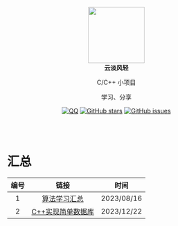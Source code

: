 <p align="center">
  <a href="https://mehoon.com">
    <img src="https://blog.mehoon.com/wp-content/uploads/2021/06/cropped-avatar.jpg" width="130" />
  </a>
  <br />
  <b>云淡风轻</b>
  <p align="center">C/C++ 小项目</p>
  <p align="center">学习、分享</p>
  
  <p align="center">
  <a href="https://github.com/haohaizhi/haohaizhi.github.io/blob/main/assets/qq.jpg">
  <img src="https://img.shields.io/badge/Talk-QQ-brightgreen.svg?style=popout-square" alt="QQ"></a>
  <a href="https://github.com/haohaizhi/cplusplus_projects/stargazers">
  <img src="https://img.shields.io/github/stars/haohaizhi/cplusplus_projects.svg?style=popout-square" alt="GitHub stars"></a>
  <a href="https://github.com/haohaizhi/cplusplus_projects/issues">
  <img src="https://img.shields.io/github/issues/haohaizhi/cplusplus_projects.svg?style=popout-square" alt="GitHub issues"></a>
</p>


<br />
<br />

# 汇总
|编号|链接|时间|
| :--:| :--: | :--: |
|1|[算法学习汇总](https://github.com/haohaizhi/cplusplus_projects/tree/main/c-study/)|2023/08/16|
|2|[C++实现简单数据库](https://github.com/haohaizhi/cplusplus_projects/tree/main/cpp-easySql/)|2023/12/22|